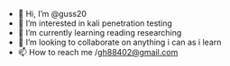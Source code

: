 - 👋 Hi, I’m @guss20
- 👀 I’m interested in kali penetration testing
- 🌱 I’m currently learning reading researching
- 💞️ I’m looking to collaborate on anything i can as i learn
- 📫 How to reach me /gh88402@gmail.com

<!---
guss20/guss20 is a ✨ special ✨ repository because its `README.md` (this file) appears on your GitHub profile.
You can click the Preview link to take a look at your changes.
--->
